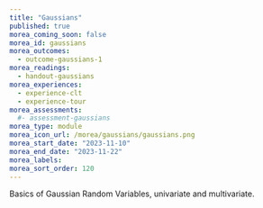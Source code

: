 ```yaml
---
title: "Gaussians"
published: true
morea_coming_soon: false
morea_id: gaussians
morea_outcomes:
  - outcome-gaussians-1
morea_readings:
  - handout-gaussians
morea_experiences:
  - experience-clt
  - experience-tour
morea_assessments:
  #- assessment-gaussians
morea_type: module
morea_icon_url: /morea/gaussians/gaussians.png
morea_start_date: "2023-11-10"
morea_end_date: "2023-11-22"
morea_labels:
morea_sort_order: 120
---
```



Basics of Gaussian Random Variables, univariate and multivariate.
